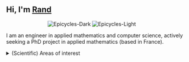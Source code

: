 ## Hi, I'm [Rand](https://rand-asswad.xyz)



<div align="right" style="width: 350px">

![Epicycles-Dark](epicycles_dark.gif#gh-dark-mode-only)
![Epicycles-Light](epicycles_light.gif#gh-light-mode-only)

</div>

I am an engineer in applied mathematics and computer science,
actively seeking a PhD project in applied mathematics (based in France).

<details><summary>(Scientific) Areas of interest</summary>

- Mathematical modeling and numerical analysis
- Control theory and dynamic systems
- Mathematical and numerical optimization

</details>


<!--
<img src="epicycles_dark.gif#gh-dark-mode-only" alt="Epicycles-Dark" align="right" width="350" height="auto"/>
<img src="epicycles_light.gif#gh-dark-mode-only" alt="Epicycles-Light" align="right" width="350" height="auto"/>
-->


<!--
### Hi there 👋

**rand-asswad/rand-asswad** is a ✨ _special_ ✨ repository because its `README.md` (this file) appears on your GitHub profile.

Here are some ideas to get you started:

- 🔭 I’m currently working on ...
- 🌱 I’m currently learning ...
- 👯 I’m looking to collaborate on ...
- 🤔 I’m looking for help with ...
- 💬 Ask me about ...
- 📫 How to reach me: ...
- 😄 Pronouns: ...
- ⚡ Fun fact: ...
-->